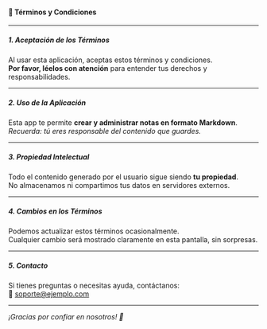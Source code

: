 #### 📜 Términos y Condiciones

---

##### 1. Aceptación de los Términos
Al usar esta aplicación, aceptas estos términos y condiciones.  
**Por favor, léelos con atención** para entender tus derechos y responsabilidades.

---

##### 2. Uso de la Aplicación
Esta app te permite **crear y administrar notas en formato Markdown**.  
*Recuerda: tú eres responsable del contenido que guardes.*

---

##### 3. Propiedad Intelectual
Todo el contenido generado por el usuario sigue siendo **tu propiedad**.  
No almacenamos ni compartimos tus datos en servidores externos.

---

##### 4. Cambios en los Términos
Podemos actualizar estos términos ocasionalmente.  
Cualquier cambio será mostrado claramente en esta pantalla, sin sorpresas.

---

##### 5. Contacto
Si tienes preguntas o necesitas ayuda, contáctanos:  
📧 [soporte@ejemplo.com](mailto:soporte@ejemplo.com)

---

*¡Gracias por confiar en nosotros! 🙏*
